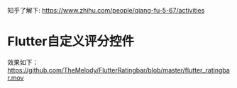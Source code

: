 知乎了解下:
https://www.zhihu.com/people/qiang-fu-5-67/activities

# Flutter自定义评分控件
效果如下：https://github.com/TheMelody/FlutterRatingbar/blob/master/flutter_ratingbar.mov
